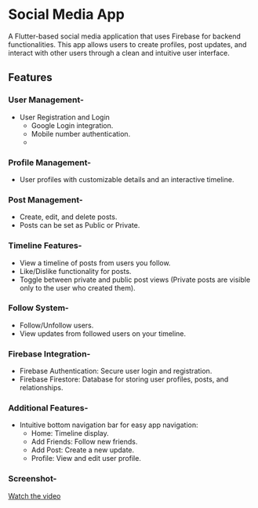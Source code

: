 # Social Media App

A Flutter-based social media application that uses Firebase for backend functionalities. This app allows users to create profiles, post updates, and interact with other users through a clean and intuitive user interface.

## Features

### User Management-
  + User Registration and Login
     - Google Login integration.
     - Mobile number authentication.
     - 
### Profile Management-       
  + User profiles with customizable details and an interactive timeline.

### Post Management-
  + Create, edit, and delete posts.
  + Posts can be set as Public or Private.

### Timeline Features-
  + View a timeline of posts from users you follow.
  + Like/Dislike functionality for posts.
  + Toggle between private and public post views (Private posts are visible only to the user who created them).

### Follow System-
   + Follow/Unfollow users.
   + View updates from followed users on your timeline.

### Firebase Integration-
   + Firebase Authentication: Secure user login and registration.
   + Firebase Firestore: Database for storing user profiles, posts, and relationships.

### Additional Features-
  + Intuitive bottom navigation bar for easy app navigation:
    - Home: Timeline display.
    - Add Friends: Follow new friends.
    - Add Post: Create a new update.
    - Profile: View and edit user profile.

### Screenshot-
[Watch the video](https://github.com/user-attachments/assets/3dc3879e-b116-4869-9107-f6f4c8c500c9)




